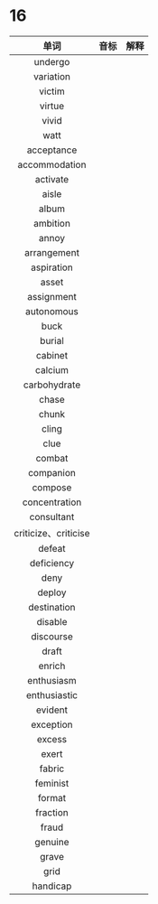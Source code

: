 # 16

|         单词         | 音标 | 解释 |
| :------------------: | :--: | :--: |
|       undergo        |      |      |
|      variation       |      |      |
|        victim        |      |      |
|        virtue        |      |      |
|        vivid         |      |      |
|         watt         |      |      |
|      acceptance      |      |      |
|    accommodation     |      |      |
|       activate       |      |      |
|        aisle         |      |      |
|        album         |      |      |
|       ambition       |      |      |
|        annoy         |      |      |
|     arrangement      |      |      |
|      aspiration      |      |      |
|        asset         |      |      |
|      assignment      |      |      |
|      autonomous      |      |      |
|         buck         |      |      |
|        burial        |      |      |
|       cabinet        |      |      |
|       calcium        |      |      |
|     carbohydrate     |      |      |
|        chase         |      |      |
|        chunk         |      |      |
|        cling         |      |      |
|         clue         |      |      |
|        combat        |      |      |
|      companion       |      |      |
|       compose        |      |      |
|    concentration     |      |      |
|      consultant      |      |      |
| criticize、criticise |      |      |
|        defeat        |      |      |
|      deficiency      |      |      |
|         deny         |      |      |
|        deploy        |      |      |
|     destination      |      |      |
|       disable        |      |      |
|      discourse       |      |      |
|        draft         |      |      |
|        enrich        |      |      |
|      enthusiasm      |      |      |
|     enthusiastic     |      |      |
|       evident        |      |      |
|      exception       |      |      |
|        excess        |      |      |
|        exert         |      |      |
|        fabric        |      |      |
|       feminist       |      |      |
|        format        |      |      |
|       fraction       |      |      |
|        fraud         |      |      |
|       genuine        |      |      |
|        grave         |      |      |
|         grid         |      |      |
|       handicap       |      |      |